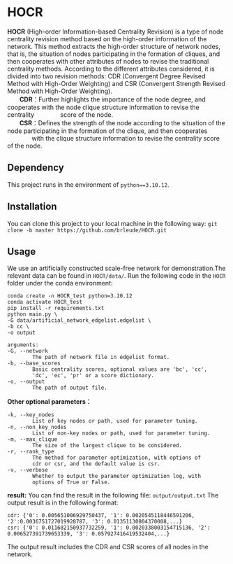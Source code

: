 # HOCR
**HOCR** (High-order Information-based Centrality Revision) is a type of node centrality revision method based on the high-order information of the network. This method extracts the high-order structure of network nodes, that is, the situation of nodes participating in the formation of cliques, and then cooperates with other attributes of nodes to revise the traditional centrality methods. According to the different attributes considered, it is divided into two revision methods: CDR (Convergent Degree Revised Method with High-Order Weighting) and CSR (Convergent Strength Revised Method with High-Order Weighting).  
&emsp;&emsp;**CDR**：Further highlights the importance of the node degree, and cooperates with the node clique structure information to revise the centrality
&emsp;&emsp;&emsp;&emsp;score of the node.  
&emsp;&emsp;**CSR**：Defines the strength of the node according to the situation of the node participating in the formation of the clique, and then cooperates
&emsp;&emsp;&emsp;&emsp;with the clique structure information to revise the centrality score of the node.
## Dependency
This project runs in the environment of `python==3.10.12`.
## Installation
You can clone this project to your local machine in the following way:
`git clone -b master https://github.com/brleude/HOCR.git`
## Usage
We use an artificially constructed scale-free network for demonstration.The relevant data can be found in `HOCR/data/`.
Run the following code in the `HOCR` folder under the conda environment:

```
conda create -n HOCR_test python=3.10.12
conda activate HOCR_test
pip install -r requirements.txt
python main.py \
-G data/artificial_network_edgelist.edgelist \
-b cc \
-o output

arguments:
-G, --network
		The path of network file in edgelist format.
-b, --base_scores
		Basic centrality scores, optional values are 'bc', 'cc',
		'dc', 'ec', 'pr' or a score dictionary.
-o, --output
		The path of output file.
```
**Other optional parameters：**
```
-k, --key_nodes
		List of key nodes or path, used for parameter tuning.
-n, --non_key_nodes
		List of non-key nodes or path, used for parameter tuning.
-m, --max_clique
		The size of the largest clique to be considered.
-r, --rank_type
		The method for parameter optimization, with options of
		cdr or csr, and the default value is csr.
-v, --verbose
		Whether to output the parameter optimization log, with
		options of True or False.

```
**result:**
You can find the result in the following file:
`output/output.txt`
The output result is in the following format:
```
cdr: {'0': 0.005651006929750437, '1': 0.0020545118446591206, '2':0.0036751727019928787, '3': 0.01351130804370008,...}
csr: {'0': 0.011682150937732259, '1': 0.0020338003154715136, '2': 0.006527391739653339, '3': 0.057927416419532404,...}
```
The output result includes the CDR and CSR scores of all nodes in the network.

